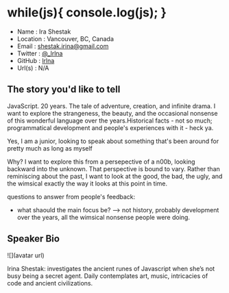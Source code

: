 # while(js){ console.log(js); }

* Name      : Ira Shestak 
* Location  : Vancouver, BC, Canada 
* Email     : shestak.irina@gmail.com 
* Twitter   : [@_lrlna](twitter.com/_lrlna)
* GitHub    : [lrlna](github.com/lrlna)
* Url(s)    : N/A 

## The story you'd like to tell

JavaScript. 20 years. The tale of adventure, creation, and infinite drama. I want to explore the strangeness, the beauty, and the occasional nonsense of this wonderful language over the years.Historical facts - not so much; programmatical development and people's experiences with it - heck ya.

Yes, I am a junior, looking to speak about something that's been around for pretty much as long as myself

Why? I want to explore this from a persepective of a n00b, looking backward into the unknown. That perspective is bound to vary. Rather than reminiscing about the past, I want to look at the good, the bad, the ugly, and the wimsical exactly the way it looks at this point in time. 

questions to answer from people's feedback:

* what shaould the main focus be? --> not history, probably development over the years, all the wimsical nonsense people were doing.

## Speaker Bio

![](avatar url)

Irina Shestak: investigates the ancient runes of Javascript when she’s not busy being a secret agent. Daily contemplates art, music, intricacies of code and ancient civilizations.
